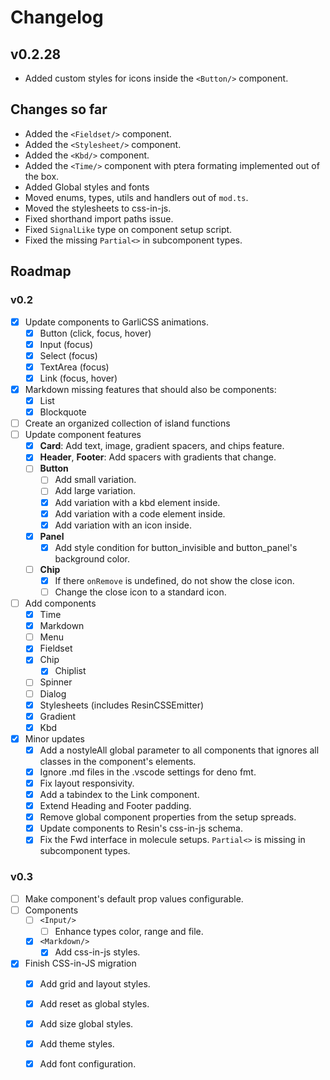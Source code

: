 # Changelog

## v0.2.28

- Added custom styles for icons inside the `<Button/>` component.
 
## Changes so far

- Added the `<Fieldset/>` component.
- Added the `<Stylesheet/>` component.
- Added the `<Kbd/>` component.
- Added the `<Time/>` component with ptera formating implemented out of the box.
- Added Global styles and fonts
- Moved enums, types, utils and handlers out of `mod.ts`.
- Moved the stylesheets to css-in-js.
- Fixed shorthand import paths issue.
- Fixed `SignalLike` type on component setup script.
- Fixed the missing `Partial<>` in subcomponent types.

## Roadmap

### v0.2

- [x] Update components to GarliCSS animations.
  - [x] Button (click, focus, hover)
  - [x] Input (focus)
  - [x] Select (focus)
  - [x] TextArea (focus)
  - [x] Link (focus, hover)
- [x] Markdown missing features that should also be components:
  - [x] List
  - [x] Blockquote
- [ ] Create an organized collection of island functions
- [ ] Update component features
  - [x] **Card**: Add text, image, gradient spacers, and chips feature.
  - [x] **Header**, **Footer**: Add spacers with gradients that change.
  - [ ] **Button**
    - [ ] Add small variation.
    - [ ] Add large variation.
    - [x] Add variation with a kbd element inside.
    - [x] Add variation with a code element inside.
    - [x] Add variation with an icon inside.
  - [x] **Panel**
    - [x] Add style condition for button_invisible and button_panel's background color.
  - [ ] **Chip**
    - [x] If there `onRemove` is undefined, do not show the close icon.
    - [ ] Change the close icon to a standard icon.
- [ ] Add components
  - [x] Time
  - [x] Markdown
  - [ ] Menu
  - [x] Fieldset
  - [x] Chip
    - [x] Chiplist
  - [ ] Spinner
  - [ ] Dialog
  - [x] Stylesheets (includes ResinCSSEmitter)
  - [x] Gradient
  - [x] Kbd
- [x] Minor updates
  - [x] Add a nostyleAll global parameter to all components that ignores all classes in the component's elements.
  - [x] Ignore .md files in the .vscode settings for deno fmt.
  - [x] Fix layout responsivity.
  - [x] Add a tabindex to the Link component.
  - [x] Extend Heading and Footer padding.
  - [x] Remove global component properties from the setup spreads.
  - [x] Update components to Resin's css-in-js schema.
  - [x] Fix the Fwd interface in molecule setups. `Partial<>` is missing in subcomponent types.

### v0.3

- [ ] Make component's default prop values configurable.
- [ ] Components
  - [ ] `<Input/>`
    - [ ] Enhance types color, range and file.
  - [x] `<Markdown/>`
    - [x] Add css-in-js styles.
- [x] Finish CSS-in-JS migration
  - [x] Add grid and layout styles.
  - [x] Add reset as global styles.
  - [x] Add size global styles.
  - [x] Add theme styles.
  - [x] Add font configuration.


